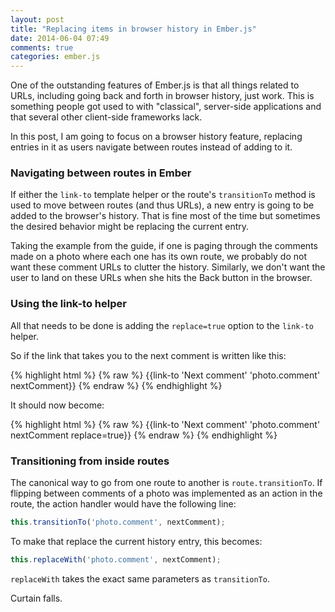 ```yaml
---
layout: post
title: "Replacing items in browser history in Ember.js"
date: 2014-06-04 07:49
comments: true
categories: ember.js
---
```


One of the outstanding features of Ember.js is that all things related to URLs,
including going back and forth in browser history, just work. This is something
people got used to with "classical", server-side applications and that several
other client-side frameworks lack.

In this post, I am going to focus on a browser history feature, replacing
entries in it as users navigate between routes instead of adding to it.

### Navigating between routes in Ember

If either the `link-to` template helper or the route's `transitionTo` method is
used to move between routes (and thus URLs), a new entry is going to be added to
the browser's history. That is fine most of the time but sometimes the desired
behavior might be replacing the current entry.

Taking the example from the guide, if one is paging through the comments made on
a photo where each one has its own route, we probably do not want these comment
URLs to clutter the history. Similarly, we don't want the user to land on these
URLs when she hits the Back button in the browser.

### Using the link-to helper

All that needs to be done is adding the `replace=true` option to the `link-to` helper.

So if the link that takes you to the next comment is written like this:

{% highlight html %}
{% raw %}
{{link-to 'Next comment' 'photo.comment' nextComment}}
{% endraw %}
{% endhighlight %}

It should now become:

{% highlight html %}
{% raw %}
{{link-to 'Next comment' 'photo.comment' nextComment replace=true}}
{% endraw %}
{% endhighlight %}

### Transitioning from inside routes

The canonical way to go from one route to another is `route.transitionTo`. If
flipping between comments of a photo was implemented as an action in the route,
the action handler would have the following line:

```js
this.transitionTo('photo.comment', nextComment);
```

To make that replace the current history entry, this becomes:

```js
this.replaceWith('photo.comment', nextComment);
```

`replaceWith` takes the exact same parameters as `transitionTo`.

Curtain falls.
